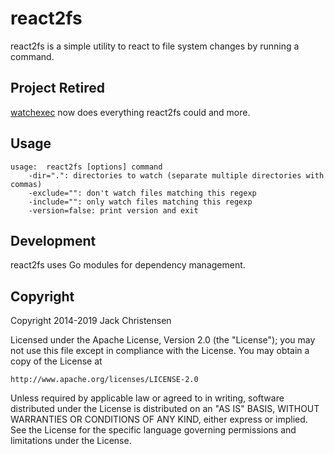 # react2fs

react2fs is a simple utility to react to file system changes by running a
command.

## Project Retired

[watchexec](https://github.com/watchexec/watchexec) now does everything react2fs could and more.

## Usage

```
usage:  react2fs [options] command
    -dir=".": directories to watch (separate multiple directories with commas)
    -exclude="": don't watch files matching this regexp
    -include="": only watch files matching this regexp
    -version=false: print version and exit
```

## Development

react2fs uses Go modules for dependency management.

## Copyright

Copyright 2014-2019 Jack Christensen

Licensed under the Apache License, Version 2.0 (the "License");
you may not use this file except in compliance with the License.
You may obtain a copy of the License at

    http://www.apache.org/licenses/LICENSE-2.0

Unless required by applicable law or agreed to in writing, software
distributed under the License is distributed on an "AS IS" BASIS,
WITHOUT WARRANTIES OR CONDITIONS OF ANY KIND, either express or implied.
See the License for the specific language governing permissions and
limitations under the License.
